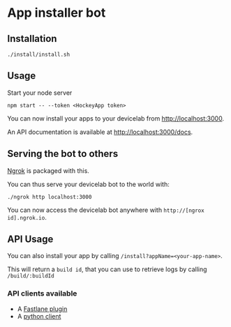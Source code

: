 # App installer bot

## Installation

```
./install/install.sh
```

## Usage

Start your node server
```
npm start -- --token <HockeyApp token>
```

You can now install your apps to your devicelab from [http://localhost:3000](http://localhost:3000).

An API documentation is available at [http://localhost:3000/docs](http://localhost:3000/docs).

## Serving the bot to others

[Ngrok](https://ngrok.com/) is packaged with this.

You can thus serve your devicelab bot to the world with:
```
./ngrok http localhost:3000
```

You can now access the devicelab bot anywhere with `http://[ngrox id].ngrok.io`.

## API Usage

You can also install your app by calling `/install?appName=<your-app-name>`.

This will return a `build id`, that you can use to retrieve logs by calling `/build/:buildId`

### API clients available

- A [Fastlane plugin](https://github.com/bamlab/fastlane-plugin-devicelab_bot)
- A [python client](./client.py)
